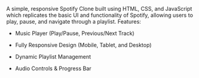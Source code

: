 A simple, responsive Spotify Clone built using HTML, CSS, and JavaScript which replicates the basic UI and functionality of Spotify, allowing users to play, pause, and navigate through a playlist.
Features:

 - Music Player (Play/Pause, Previous/Next Track)

 - Fully Responsive Design (Mobile, Tablet, and Desktop)

 - Dynamic Playlist Management

 - Audio Controls & Progress Bar



